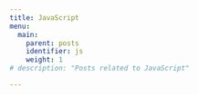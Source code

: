```yaml
---
title: JavaScript
menu:
  main:
    parent: posts
    identifier: js
    weight: 1
# description: "Posts related to JavaScript"

---
```

